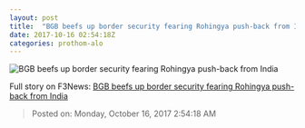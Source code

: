 ```yaml
---
layout: post
title:  "BGB beefs up border security fearing Rohingya push-back from India"
date: 2017-10-16 02:54:18Z
categories: prothom-alo
---
```


![BGB beefs up border security fearing Rohingya push-back from India](http://en.prothom-alo.com/contents/cache/images/1200x630x1/uploads/media/2017/10/16/49e1fc3eb3e8687dbb3c51d6b1eaf3ae-BSF-.jpg?jadewits_media_id=152251)




Full story on F3News: [BGB beefs up border security fearing Rohingya push-back from India](http://www.f3nws.com/n/mejHkD)

> Posted on: Monday, October 16, 2017 2:54:18 AM
